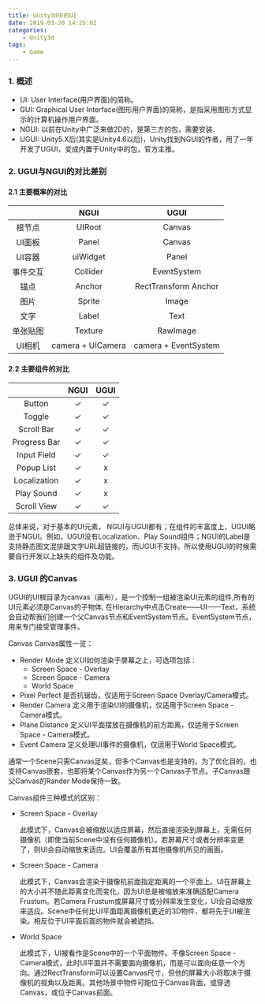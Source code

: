 ```yaml
---
title: Unity3d中的UI
date: 2019-03-20 14:25:02
categories: 
    - Unity3d
tags:
    - Game
---
```


### 1. 概述

* UI: User Interface(用户界面)的简称。
* GUI: Graphical User Interface(图形用户界面)的简称，是指采用图形方式显示的计算机操作用户界面。 
* NGUI: 以前在Unity中广泛来做2D的，是第三方的包，需要安装.
* UGUI: Unity5.X后(其实是Unity4.6以后)，Unity找到NGUI的作者，用了一年开发了UGUI，变成内置于Unity中的包，官方主推。
<!--more-->

### 2. UGUI与NGUI的对比差别
#### 2.1 主要概率的对比


| | NGUI | UGUI |
| :----: | :----: | :----:|
| 根节点 | UIRoot | Canvas |
| UI面板 | Panel | Canvas |
| UI容器 | uiWidget | Panel |
| 事件交互 | Collider | EventSystem |
| 锚点 | Anchor | RectTransform Anchor |
| 图片 | Sprite | Image |
| 文字 | Label | Text |
| 单张贴图 | Texture | RawImage |
| UI相机 | camera + UICamera | camera + EventSystem |


#### 2.2 主要组件的对比

| | NGUI | UGUI |
| :----: | :----: | :----:|
| Button | ✓ | ✓ |
| Toggle | ✓ | ✓ |
| Scroll Bar | ✓ | ✓ |
| Progress Bar | ✓ | ✓ |
| Input Field | ✓ | ✓ |
| Popup List | ✓ | x |
| Localization | ✓ | x |
| Play Sound | ✓ | x |
| Scroll View | ✓ | ✓ |

总体来说，对于基本的UI元素， NGUI与UGUI都有；在组件的丰富度上，UGUI略逊于NGUI。例如，UGUI没有Localization、Play Sound组件；NGUI的Label是支持静态图文混排跟文字URL超链接的，而UGUI不支持。所以使用UGUI的时候需要自行开发以上缺失的组件及功能。


### 3. UGUI 的Canvas


UGUI的UI根目录为canvas（画布），是一个控制一组被渲染UI元素的组件,所有的UI元素必须是Canvas的子物体,
在Hierarchy中点击Create——UI——Text，系统会自动帮我们创建一个父Canvas节点和EventSystem节点。EventSystem节点，用来专门接受管理事件。

Canvas Canvas属性一览：
* Render Mode 定义UI如何渲染于屏幕之上，可选项包括：
    * Screen Space - Overlay
    * Screen Space - Camera
    * World Space
* Pixel Perfect 是否抗锯齿，仅适用于Screen Space Overlay/Camera模式。
* Render Camera 定义用于渲染UI的摄像机，仅适用于Screen Space - Camera模式。
* Plane Distance 定义UI平面摆放在摄像机的前方距离，仅适用于Screen Space - Camera模式。
* Event Camera 定义处理UI事件的摄像机，仅适用于World Space模式。

通常一个Scene只需Canvas足矣，但多个Canvas也是支持的。为了优化目的，也支持Canvas嵌套，也即将某个Canvas作为另一个Canvas子节点。子Canvas跟父Canvas的Rander Mode保持一致。

Canvas组件三种模式的区别： 

* Screen Space - Overlay

    此模式下，Canvas会被缩放以适应屏幕，然后直接渲染到屏幕上，无需任何摄像机（即使当前Scene中没有任何摄像机）。若屏幕尺寸或者分辨率变更了，则UI会自动缩放来适应。UI会覆盖所有其他摄像机所见的画面。

* Screen Space - Camera

    此模式下，Canvas会渲染于摄像机前面指定距离的一个平面上。UI在屏幕上的大小并不随此距离变化而变化，因为UI总是被缩放来准确适配Camera Frustum。若Camera Frustum或屏幕尺寸或分辨率发生变化，UI会自动缩放来适应。Scene中任何比UI平面距离摄像机更近的3D物件，都将先于UI被渲染。相反位于UI平面后面的物件就会被遮挡。

* World Space

    此模式下，UI被看作是Scene中的一个平面物件。不像Screen Space - Camera模式，此时UI平面并不需要面向摄像机，而是可以面向任意一个方向。通过RectTransform可以设置Canvas尺寸，但他的屏幕大小将取决于摄像机的视角以及距离。其他场景中物件可能位于Canvas背面，或穿透Canvas，或位于Canvas前面。









 
